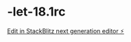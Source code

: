 # -let-18.1rc

[Edit in StackBlitz next generation editor ⚡️](https://stackblitz.com/~/github.com/michael-small/-let-18.1rc)